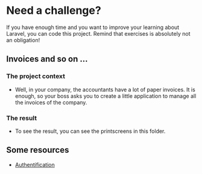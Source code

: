# Need a challenge?

If you have enough time and you want to improve your learning about Laravel, you can code this project. Remind that exercises is absolutely not an obligation!

## Invoices and so on ...

### The project context
- Well, in your company, the accountants have a lot of paper invoices. It is enough, so your boss asks you to create a little application to manage all the invoices of the company. 

### The result
- To see the result, you can see the printscreens in this folder.

## Some resources
- [Authentification](https://laravel.com/docs/8.x/authentication#authenticating-users)

